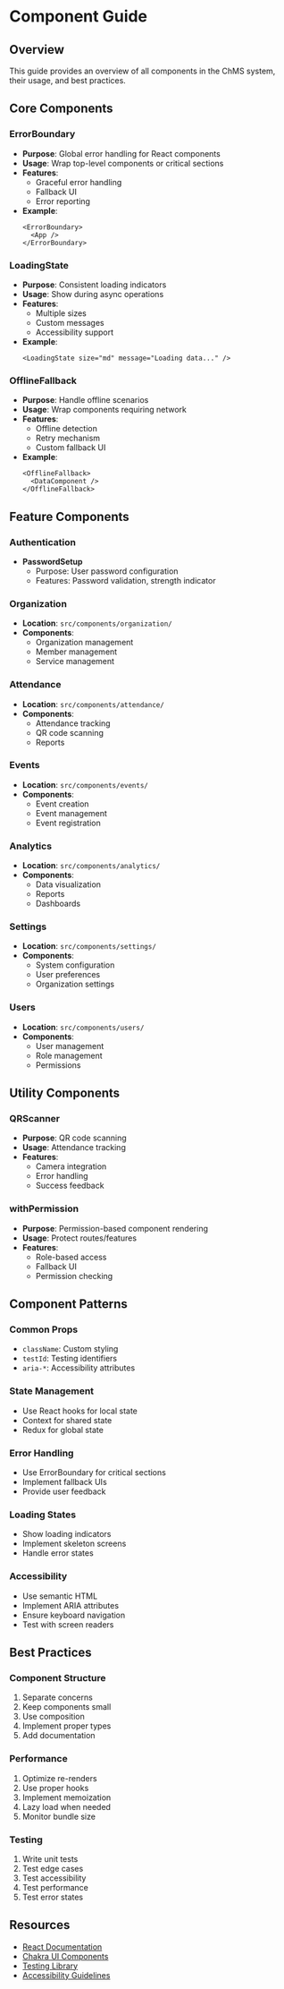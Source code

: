 # Component Guide

## Overview

This guide provides an overview of all components in the ChMS system, their usage, and best practices.

## Core Components

### ErrorBoundary

- **Purpose**: Global error handling for React components
- **Usage**: Wrap top-level components or critical sections
- **Features**:
  - Graceful error handling
  - Fallback UI
  - Error reporting
- **Example**:
  ```tsx
  <ErrorBoundary>
    <App />
  </ErrorBoundary>
  ```

### LoadingState

- **Purpose**: Consistent loading indicators
- **Usage**: Show during async operations
- **Features**:
  - Multiple sizes
  - Custom messages
  - Accessibility support
- **Example**:
  ```tsx
  <LoadingState size="md" message="Loading data..." />
  ```

### OfflineFallback

- **Purpose**: Handle offline scenarios
- **Usage**: Wrap components requiring network
- **Features**:
  - Offline detection
  - Retry mechanism
  - Custom fallback UI
- **Example**:
  ```tsx
  <OfflineFallback>
    <DataComponent />
  </OfflineFallback>
  ```

## Feature Components

### Authentication

- **PasswordSetup**
  - Purpose: User password configuration
  - Features: Password validation, strength indicator

### Organization

- **Location**: `src/components/organization/`
- **Components**:
  - Organization management
  - Member management
  - Service management

### Attendance

- **Location**: `src/components/attendance/`
- **Components**:
  - Attendance tracking
  - QR code scanning
  - Reports

### Events

- **Location**: `src/components/events/`
- **Components**:
  - Event creation
  - Event management
  - Event registration

### Analytics

- **Location**: `src/components/analytics/`
- **Components**:
  - Data visualization
  - Reports
  - Dashboards

### Settings

- **Location**: `src/components/settings/`
- **Components**:
  - System configuration
  - User preferences
  - Organization settings

### Users

- **Location**: `src/components/users/`
- **Components**:
  - User management
  - Role management
  - Permissions

## Utility Components

### QRScanner

- **Purpose**: QR code scanning
- **Usage**: Attendance tracking
- **Features**:
  - Camera integration
  - Error handling
  - Success feedback

### withPermission

- **Purpose**: Permission-based component rendering
- **Usage**: Protect routes/features
- **Features**:
  - Role-based access
  - Fallback UI
  - Permission checking

## Component Patterns

### Common Props

- `className`: Custom styling
- `testId`: Testing identifiers
- `aria-*`: Accessibility attributes

### State Management

- Use React hooks for local state
- Context for shared state
- Redux for global state

### Error Handling

- Use ErrorBoundary for critical sections
- Implement fallback UIs
- Provide user feedback

### Loading States

- Show loading indicators
- Implement skeleton screens
- Handle error states

### Accessibility

- Use semantic HTML
- Implement ARIA attributes
- Ensure keyboard navigation
- Test with screen readers

## Best Practices

### Component Structure

1. Separate concerns
2. Keep components small
3. Use composition
4. Implement proper types
5. Add documentation

### Performance

1. Optimize re-renders
2. Use proper hooks
3. Implement memoization
4. Lazy load when needed
5. Monitor bundle size

### Testing

1. Write unit tests
2. Test edge cases
3. Test accessibility
4. Test performance
5. Test error states

## Resources

- [React Documentation](https://react.dev/)
- [Chakra UI Components](https://chakra-ui.com/docs/components)
- [Testing Library](https://testing-library.com/docs/)
- [Accessibility Guidelines](https://www.w3.org/WAI/standards-guidelines/wcag/)
